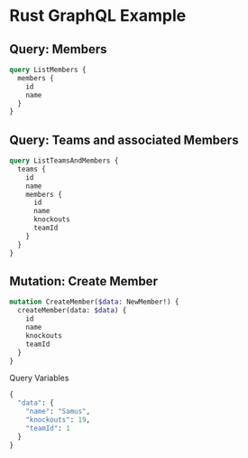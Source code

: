 # Rust GraphQL Example

## Query: Members

```graphql
query ListMembers {
  members {
    id
    name
  }
}
```

## Query: Teams and associated Members

```graphql
query ListTeamsAndMembers {
  teams {
    id
    name
    members {
      id
      name
      knockouts
      teamId
    }
  }
}
```

## Mutation: Create Member

```graphql
mutation CreateMember($data: NewMember!) {
  createMember(data: $data) {
    id
    name
    knockouts
    teamId
  }
}
```

Query Variables

```graphql
{
  "data": {
    "name": "Samus",
    "knockouts": 19,
    "teamId": 1
  }
}
```
